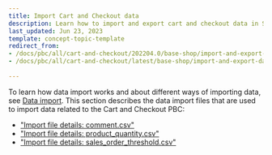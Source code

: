 ```yaml
---
title: Import Cart and Checkout data
description: Learn how to import and export cart and checkout data in Spryker Cloud Commerce OS using data importers. Simplifying data management and streamlining processes.
last_updated: Jun 23, 2023
template: concept-topic-template
redirect_from:
- /docs/pbc/all/cart-and-checkout/202204.0/base-shop/import-and-export-data/import-cart-and-checkout-data.html
- /docs/pbc/all/cart-and-checkout/latest/base-shop/import-and-export-data/import-cart-and-checkout-data.html
 
---
```

To learn how data import works and about different ways of importing data, see [Data import](/docs/dg/dev/data-import/{{page.version}}/data-import.html). This section describes the data import files that are used to import data related to the Cart and Checkout PBC:

- ["Import file details: comment.csv"](/docs/pbc/all/cart-and-checkout/{{page.version}}/base-shop/import-and-export-data/import-file-details-comment.csv.html)
- ["Import file details: product_quantity.csv"](/docs/pbc/all/cart-and-checkout/{{page.version}}/base-shop/import-and-export-data/import-file-details-product-quantity.csv.html)
- ["Import file details: sales_order_threshold.csv"](/docs/pbc/all/cart-and-checkout/{{page.version}}/base-shop/import-and-export-data/import-file-details-sales-order-threshold.csv.html)
